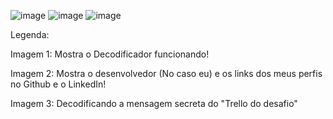 ![image](https://github.com/comfortablycamel/Decodificador-Modelo-2---Alura/assets/174260284/bc309af2-8558-423d-8ffa-b3125360b3b5)
![image](https://github.com/comfortablycamel/Decodificador-Modelo-2---Alura/assets/174260284/e7f8c613-4cfa-4f88-9360-273fa73f63d4)
![image](https://github.com/comfortablycamel/Decodificador-Modelo-2---Alura/assets/174260284/993e5bce-d07b-419a-8b66-437fc25b25ee)


Legenda: 

Imagem 1: Mostra o Decodificador funcionando!

Imagem 2: Mostra o desenvolvedor (No caso eu) e os links dos meus perfis no Github e o LinkedIn!

Imagem 3: Decodificando a mensagem secreta do "Trello do desafio"
